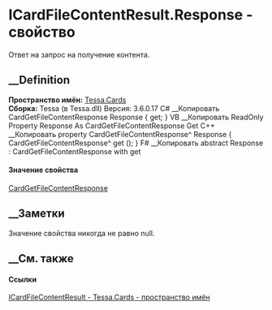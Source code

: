 # ICardFileContentResult.Response - свойство
Ответ на запрос на получение контента.
##  __Definition
 **Пространство имён:** [Tessa.Cards](N_Tessa_Cards.htm)  
 **Сборка:** Tessa (в Tessa.dll) Версия: 3.6.0.17
C# __Копировать
    CardGetFileContentResponse Response { get; }
VB __Копировать
     ReadOnly Property Response As CardGetFileContentResponse
    	Get
C++ __Копировать
    property CardGetFileContentResponse^ Response {
    	CardGetFileContentResponse^ get ();
    }
F# __Копировать
     abstract Response : CardGetFileContentResponse with get
#### Значение свойства
[CardGetFileContentResponse](T_Tessa_Cards_CardGetFileContentResponse.htm)
##  __Заметки
Значение свойства никогда не равно null.
## __См. также
#### Ссылки
[ICardFileContentResult - ](T_Tessa_Cards_ICardFileContentResult.htm)
[Tessa.Cards - пространство имён](N_Tessa_Cards.htm)
